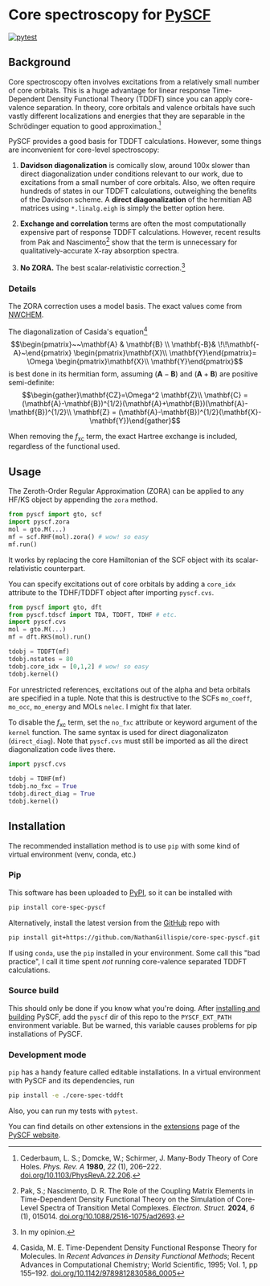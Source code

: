 # Core spectroscopy for [PySCF](https://github.com/pyscf/pyscf)
[![pytest](https://github.com/NathanGillispie/core-spec-pyscf/actions/workflows/ci.yml/badge.svg)](https://github.com/NathanGillispie/core-spec-pyscf/actions/workflows/ci.yml)

## Background
Core spectroscopy often involves excitations from a relatively small number of core orbitals. This is a huge advantage for linear response Time-Dependent Density Functional Theory (TDDFT) since you can apply core-valence separation. In theory, core orbitals and valence orbitals have such vastly different localizations and energies that they are separable in the Schrödinger equation to good approximation.[^1]

PySCF provides a good basis for TDDFT calculations. However, some things are inconvenient for core-level spectroscopy:

1. **Davidson diagonalization** is comically slow, around 100x slower than direct diagonalization under conditions relevant to our work, due to excitations from a small number of core orbitals. Also, we often require hundreds of states in our TDDFT calculations, outweighing the benefits of the Davidson scheme. A **direct diagonalization** of the hermitian AB matrices using `*.linalg.eigh` is simply the better option here.

2. **Exchange and correlation** terms are often the most computationally expensive part of response TDDFT calculations. However, recent results from Pak and Nascimento[^2] show that the term is unnecessary for qualitatively-accurate X-ray absorption spectra.

3. **No ZORA.** The best scalar-relativistic correction.[^3]

### Details
The ZORA correction uses a model basis. The exact values come from [NWCHEM](https://nwchemgit.github.io/).

The diagonalization of Casida's equation[^4] $$\begin{pmatrix}~~\mathbf{A} & \mathbf{B} \\ \mathbf{-B}& \!\!\mathbf{-A}~\end{pmatrix} \begin{pmatrix}\mathbf{X}\\ \mathbf{Y}\end{pmatrix}= \Omega \begin{pmatrix}\mathbf{X}\\ \mathbf{Y}\end{pmatrix}$$ is best done in its hermitian form, assuming $(\mathbf{A}-\mathbf{B})$ and $(\mathbf{A}+\mathbf{B})$ are positive semi-definite: $$\begin{gather}\mathbf{CZ}=\Omega^2 \mathbf{Z}\\ \mathbf{C} = (\mathbf{A}-\mathbf{B})^{1/2}(\mathbf{A}+\mathbf{B})(\mathbf{A}-\mathbf{B})^{1/2}\\ \mathbf{Z} = (\mathbf{A}-\mathbf{B})^{1/2}(\mathbf{X}-\mathbf{Y})\end{gather}$$

When removing the $f_\text{xc}$ term, the exact Hartree exchange is included, regardless of the functional used.

## Usage
The Zeroth-Order Regular Approximation (ZORA) can be applied to any HF/KS object by appending the `zora` method.
```py
from pyscf import gto, scf
import pyscf.zora
mol = gto.M(...)
mf = scf.RHF(mol).zora() # wow! so easy
mf.run()
```
It works by replacing the core Hamiltonian of the SCF object with its scalar-relativistic counterpart.

You can specify excitations out of core orbitals by adding a `core_idx` attribute to the TDHF/TDDFT object after importing `pyscf.cvs`.
```py
from pyscf import gto, dft
from pyscf.tdscf import TDA, TDDFT, TDHF # etc.
import pyscf.cvs
mol = gto.M(...)
mf = dft.RKS(mol).run()

tdobj = TDDFT(mf)
tdobj.nstates = 80
tdobj.core_idx = [0,1,2] # wow! so easy
tdobj.kernel()
```
For unrestricted references, excitations out of the alpha and beta orbitals are specified in a tuple. Note that this is destructive to the SCFs `mo_coeff`, `mo_occ`, `mo_energy` and MOLs `nelec`. I might fix that later.

To disable the $f_\text{xc}$ term, set the `no_fxc` attribute or keyword argument of the `kernel` function. The same syntax is used for direct diagonalizaton (`direct_diag`). Note that `pyscf.cvs` must still be imported as all the direct diagonalization code lives there.
```py
import pyscf.cvs

tdobj = TDHF(mf)
tdobj.no_fxc = True
tdobj.direct_diag = True
tdobj.kernel()
```

## Installation
The recommended installation method is to use `pip` with some kind of virtual environment (venv, conda, etc.)

### Pip
This software has been uploaded to [PyPI](https://pypi.org/project/core-spec-pyscf/), so it can be installed with
```sh
pip install core-spec-pyscf
```
Alternatively, install the latest version from the [GitHub](https://github.com/NathanGillispie/core-spec-pyscf) repo with
```sh
pip install git+https://github.com/NathanGillispie/core-spec-pyscf.git
```
If using `conda`, use the `pip` installed in your environment. Some call this "bad practice", I call it time spent *not* running core-valence separated TDDFT calculations.

### Source build
This should only be done if you know what you're doing. After [installing and building](https://pyscf.org/user/install.html#build-from-source) PySCF, add the `pyscf` dir of this repo to the `PYSCF_EXT_PATH` environment variable. But be warned, this variable causes problems for pip installations of PySCF.

### Development mode
`pip` has a handy feature called editable installations. In a virtual environment with PySCF and its dependencies, run
```sh
pip install -e ./core-spec-tddft
```
Also, you can run my tests with `pytest`.

You can find details on other extensions in the [extensions](https://pyscf.org/user/extensions.html#how-to-install-extensions) page of the [PySCF website](https://pyscf.org).

[^1]: Cederbaum, L. S.; Domcke, W.; Schirmer, J. Many-Body Theory of Core Holes. _Phys. Rev. A_ **1980**, _22_ (1), 206–222. [doi.org/10.1103/PhysRevA.22.206](https://doi.org/10.1103/PhysRevA.22.206).

[^2]: Pak, S.; Nascimento, D. R. The Role of the Coupling Matrix Elements in Time-Dependent Density Functional Theory on the Simulation of Core-Level Spectra of Transition Metal Complexes. _Electron. Struct._ **2024**, _6_ (1), 015014. [doi.org/10.1088/2516-1075/ad2693](https://doi.org/10.1088/2516-1075/ad2693).

[^3]: In my opinion.

[^4]: Casida, M. E. Time-Dependent Density Functional Response Theory for Molecules. In _Recent Advances in Density Functional Methods_; Recent Advances in Computational Chemistry; World Scientific, 1995; Vol. 1, pp 155–192. [doi.org/10.1142/9789812830586_0005](https://doi.org/10.1142/9789812830586_0005)
